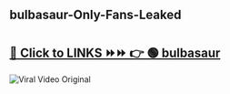 
 ## bulbasaur-Only-Fans-Leaked

# <h2><a href="https://clipsfans.com/bulbasaur&ref=git">🔗 Click to LINKS ⏩⏩ 👉 🟢 bulbasaur </a></h2>

<a href="https://clipsfans.com/bulbasaur&ref=git" rel="nofollow" data-target="animated-image.originalLink"><img src="https://i.ibb.co.com/xMMVF88/686577567.gif" alt="Viral Video Original" style="max-width: 100%; display: inline-block;" data-target="animated-image.originalImage"></a>
